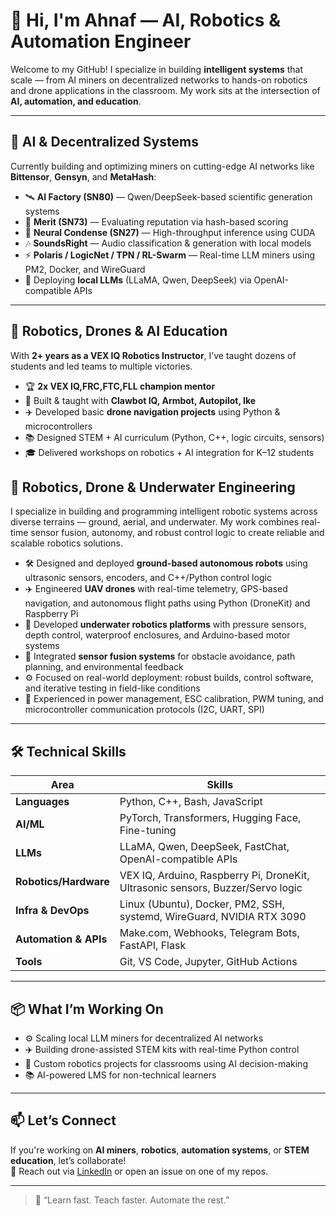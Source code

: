# 👋 Hi, I'm Ahnaf — AI, Robotics & Automation Engineer

Welcome to my GitHub! I specialize in building **intelligent systems** that scale — from AI miners on decentralized networks to hands-on robotics and drone applications in the classroom. My work sits at the intersection of **AI, automation, and education**.

---

## 🧠 AI & Decentralized Systems

Currently building and optimizing miners on cutting-edge AI networks like **Bittensor**, **Gensyn**, and **MetaHash**:

- 🛰️ **AI Factory (SN80)** — Qwen/DeepSeek-based scientific generation systems
- 🔐 **Merit (SN73)** — Evaluating reputation via hash-based scoring
- 🧠 **Neural Condense (SN27)** — High-throughput inference using CUDA
- 🎶 **SoundsRight** — Audio classification & generation with local models
- ⚡ **Polaris / LogicNet / TPN / RL-Swarm** — Real-time LLM miners using PM2, Docker, and WireGuard
- 🧪 Deploying **local LLMs** (LLaMA, Qwen, DeepSeek) via OpenAI-compatible APIs

---

## 🤖 Robotics, Drones & AI Education

With **2+ years as a VEX IQ Robotics Instructor**, I’ve taught dozens of students and led teams to multiple victories.

- 🏆 **2x VEX IQ,FRC,FTC,FLL champion mentor**
- 🔧 Built & taught with **Clawbot IQ, Armbot, Autopilot, Ike**
- ✈️ Developed basic **drone navigation projects** using Python & microcontrollers
- 📚 Designed STEM + AI curriculum (Python, C++, logic circuits, sensors)
- 🎓 Delivered workshops on robotics + AI integration for K–12 students

## 🤖 Robotics, Drone & Underwater Engineering

I specialize in building and programming intelligent robotic systems across diverse terrains — ground, aerial, and underwater. My work combines real-time sensor fusion, autonomy, and robust control logic to create reliable and scalable robotics solutions.

- 🛠️ Designed and deployed **ground-based autonomous robots** using ultrasonic sensors, encoders, and C++/Python control logic
- ✈️ Engineered **UAV drones** with real-time telemetry, GPS-based navigation, and autonomous flight paths using Python (DroneKit) and Raspberry Pi
- 🌊 Developed **underwater robotics platforms** with pressure sensors, depth control, waterproof enclosures, and Arduino-based motor systems
- 🤖 Integrated **sensor fusion systems** for obstacle avoidance, path planning, and environmental feedback
- ⚙️ Focused on real-world deployment: robust builds, control software, and iterative testing in field-like conditions
- 🔋 Experienced in power management, ESC calibration, PWM tuning, and microcontroller communication protocols (I2C, UART, SPI)


---

## 🛠️ Technical Skills

| Area                   | Skills |
|------------------------|--------|
| **Languages**          | Python, C++, Bash, JavaScript |
| **AI/ML**              | PyTorch, Transformers, Hugging Face, Fine-tuning |
| **LLMs**               | LLaMA, Qwen, DeepSeek, FastChat, OpenAI-compatible APIs |
| **Robotics/Hardware**  | VEX IQ, Arduino, Raspberry Pi, DroneKit, Ultrasonic sensors, Buzzer/Servo logic |
| **Infra & DevOps**     | Linux (Ubuntu), Docker, PM2, SSH, systemd, WireGuard, NVIDIA RTX 3090 |
| **Automation & APIs**  | Make.com, Webhooks, Telegram Bots, FastAPI, Flask |
| **Tools**              | Git, VS Code, Jupyter, GitHub Actions |

---

## 📦 What I’m Working On

- ⚙️ Scaling local LLM miners for decentralized AI networks
- ✈️ Building drone-assisted STEM kits with real-time Python control
- 🤖 Custom robotics projects for classrooms using AI decision-making
- 📚 AI-powered LMS for non-technical learners

---

## 📫 Let’s Connect

If you're working on **AI miners**, **robotics**, **automation systems**, or **STEM education**, let’s collaborate!  
💬 Reach out via [LinkedIn](https://www.linkedin.com/) or open an issue on one of my repos.

---

> 🔁 “Learn fast. Teach faster. Automate the rest.”

